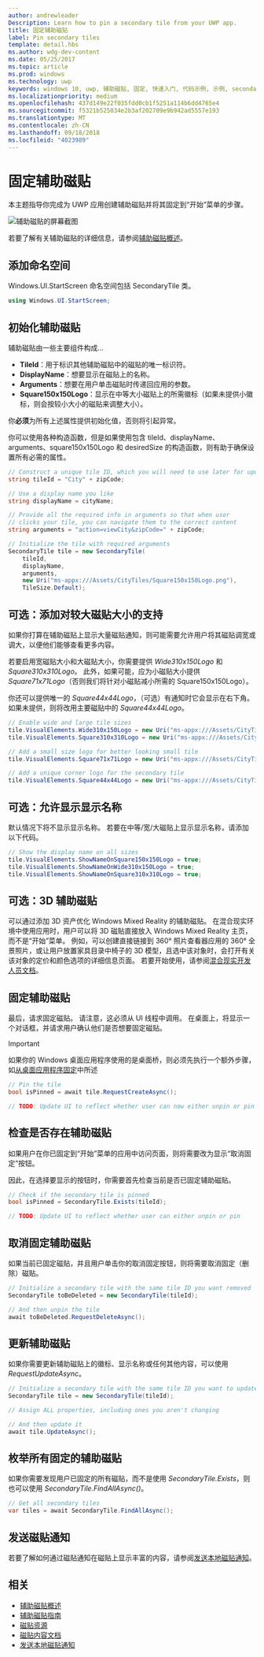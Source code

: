 ```yaml
---
author: andrewleader
Description: Learn how to pin a secondary tile from your UWP app.
title: 固定辅助磁贴
label: Pin secondary tiles
template: detail.hbs
ms.author: wdg-dev-content
ms.date: 05/25/2017
ms.topic: article
ms.prod: windows
ms.technology: uwp
keywords: windows 10, uwp, 辅助磁贴, 固定, 快速入门, 代码示例, 示例, secondarytile
ms.localizationpriority: medium
ms.openlocfilehash: 437d149e22f035fdd0cb1f5251a114b6dd4765e4
ms.sourcegitcommit: f5321b525034e2b3af202709e9b942ad5557e193
ms.translationtype: MT
ms.contentlocale: zh-CN
ms.lasthandoff: 09/18/2018
ms.locfileid: "4023989"
---
```

# <a name="pin-secondary-tiles"></a>固定辅助磁贴


本主题指导你完成为 UWP 应用创建辅助磁贴并将其固定到“开始”菜单的步骤。

![辅助磁贴的屏幕截图](images/secondarytiles.png)

若要了解有关辅助磁贴的详细信息，请参阅[辅助磁贴概述](secondary-tiles.md)。


## <a name="add-namespace"></a>添加命名空间

Windows.UI.StartScreen 命名空间包括 SecondaryTile 类。

```csharp
using Windows.UI.StartScreen;
```


## <a name="initialize-the-secondary-tile"></a>初始化辅助磁贴

辅助磁贴由一些主要组件构成...

* **TileId**：用于标识其他辅助磁贴中的磁贴的唯一标识符。
* **DisplayName**：想要显示在磁贴上的名称。
* **Arguments**：想要在用户单击磁贴时传递回应用的参数。
* **Square150x150Logo**：显示在中等大小磁贴上的所需徽标（如果未提供小徽标，则会按较小大小的磁贴来调整大小）。

你**必须**为所有上述属性提供初始化值，否则将引起异常。

你可以使用各种构造函数，但是如果使用包含 tileId、displayName、arguments、square150x150Logo 和 desiredSize 的构造函数，则有助于确保设置所有必需的属性。

```csharp
// Construct a unique tile ID, which you will need to use later for updating the tile
string tileId = "City" + zipCode;

// Use a display name you like
string displayName = cityName;

// Provide all the required info in arguments so that when user
// clicks your tile, you can navigate them to the correct content
string arguments = "action=viewCity&zipCode=" + zipCode;

// Initialize the tile with required arguments
SecondaryTile tile = new SecondaryTile(
    tileId,
    displayName,
    arguments,
    new Uri("ms-appx:///Assets/CityTiles/Square150x150Logo.png"),
    TileSize.Default);
```


## <a name="optional-add-support-for-larger-tile-sizes"></a>可选：添加对较大磁贴大小的支持

如果你打算在辅助磁贴上显示大量磁贴通知，则可能需要允许用户将其磁贴调宽或调大，以便他们能够查看更多内容。

若要启用宽磁贴大小和大磁贴大小，你需要提供 *Wide310x150Logo* 和 *Square310x310Logo*。 此外，如果可能，应为小磁贴大小提供 *Square71x71Logo*（否则我们将针对小磁贴减小所需的 Square150x150Logo）。

你还可以提供唯一的 *Square44x44Logo*，（可选）有通知时它会显示在右下角。 如果未提供，则将改用主要磁贴中的 *Square44x44Logo*。

```csharp
// Enable wide and large tile sizes
tile.VisualElements.Wide310x150Logo = new Uri("ms-appx:///Assets/CityTiles/Wide310x150Logo.png");
tile.VisualElements.Square310x310Logo = new Uri("ms-appx:///Assets/CityTiles/Square310x310Logo.png");

// Add a small size logo for better looking small tile
tile.VisualElements.Square71x71Logo = new Uri("ms-appx:///Assets/CityTiles/Square71x71Logo.png");

// Add a unique corner logo for the secondary tile
tile.VisualElements.Square44x44Logo = new Uri("ms-appx:///Assets/CityTiles/Square44x44Logo.png");
```


## <a name="optional-enable-showing-the-display-name"></a>可选：允许显示显示名称

默认情况下将不显示显示名称。 若要在中等/宽/大磁贴上显示显示名称，请添加以下代码。

```csharp
// Show the display name on all sizes
tile.VisualElements.ShowNameOnSquare150x150Logo = true;
tile.VisualElements.ShowNameOnWide310x150Logo = true;
tile.VisualElements.ShowNameOnSquare310x310Logo = true;
```


## <a name="optional-3d-secondary-tiles"></a>可选：3D 辅助磁贴
可以通过添加 3D 资产优化 Windows Mixed Reality 的辅助磁贴。 在混合现实环境中使用应用时，用户可以将 3D 磁贴直接放入 Windows Mixed Reality 主页，而不是“开始”菜单。 例如，可以创建直接链接到 360° 照片查看器应用的 360° 全景照片，或让用户放置家具目录中椅子的 3D 模型，且选中该对象时，会打开有关该对象的定价和颜色选项的详细信息页面。 若要开始使用，请参阅[混合现实开发人员文档](https://developer.microsoft.com/windows/mixed-reality/implementing_3d_deep_links_for_your_app_in_the_windows_mixed_reality_home)。



## <a name="pin-the-secondary-tile"></a>固定辅助磁贴

最后，请求固定磁贴。 请注意，这必须从 UI 线程中调用。 在桌面上，将显示一个对话框，并请求用户确认他们是否想要固定磁贴。

> [!IMPORTANT]
> 如果你的 Windows 桌面应用程序使用的是桌面桥，则必须先执行一个额外步骤，如[从桌面应用程序固定](secondary-tiles-desktop-pinning.md)中所述

```csharp
// Pin the tile
bool isPinned = await tile.RequestCreateAsync();

// TODO: Update UI to reflect whether user can now either unpin or pin
```


## <a name="check-if-a-secondary-tile-exists"></a>检查是否存在辅助磁贴

如果用户在你已固定到“开始”菜单的应用中访问页面，则将需要改为显示“取消固定”按钮。

因此，在选择要显示的按钮时，你需要首先检查当前是否已固定辅助磁贴。

```csharp
// Check if the secondary tile is pinned
bool isPinned = SecondaryTile.Exists(tileId);

// TODO: Update UI to reflect whether user can either unpin or pin
```


## <a name="unpinning-a-secondary-tile"></a>取消固定辅助磁贴

如果当前已固定磁贴，并且用户单击你的取消固定按钮，则将需要取消固定（删除）磁贴。

```csharp
// Initialize a secondary tile with the same tile ID you want removed
SecondaryTile toBeDeleted = new SecondaryTile(tileId);

// And then unpin the tile
await toBeDeleted.RequestDeleteAsync();
```


## <a name="updating-a-secondary-tile"></a>更新辅助磁贴

如果你需要更新辅助磁贴上的徽标、显示名称或任何其他内容，可以使用 *RequestUpdateAsync*。

```csharp
// Initialize a secondary tile with the same tile ID you want to update
SecondaryTile tile = new SecondaryTile(tileId);

// Assign ALL properties, including ones you aren't changing

// And then update it
await tile.UpdateAsync();
```


## <a name="enumerating-all-pinned-secondary-tiles"></a>枚举所有固定的辅助磁贴

如果你需要发现用户已固定的所有磁贴，而不是使用 *SecondaryTile.Exists*，则也可以使用 *SecondaryTile.FindAllAsync()*。

```csharp
// Get all secondary tiles
var tiles = await SecondaryTile.FindAllAsync();
```


## <a name="send-a-tile-notification"></a>发送磁贴通知

若要了解如何通过磁贴通知在磁贴上显示丰富的内容，请参阅[发送本地磁贴通知](sending-a-local-tile-notification.md)。


## <a name="related"></a>相关

* [辅助磁贴概述](secondary-tiles.md)
* [辅助磁贴指南](secondary-tiles-guidance.md)
* [磁贴资源](app-assets.md)
* [磁贴内容文档](create-adaptive-tiles.md)
* [发送本地磁贴通知](sending-a-local-tile-notification.md)
